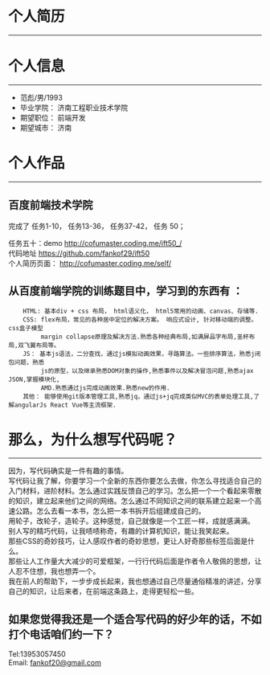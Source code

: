 # 个人简历
***
# 个人信息
***
  * 范彪/男/1993
  * 毕业学院： 济南工程职业技术学院
  * 期望职位： 前端开发
  * 期望城市： 济南
 
# 个人作品
***

## 百度前端技术学院
  
  完成了 任务1-10， 任务13-36， 任务37-42， 任务 50；
  
  任务五十：demo <http://cofumaster.coding.me/ift50_/>  
          代码地址 <https://github.com/fankof29/ift50>  
  个人简历页面： <http://cofumaster.coding.me/self/>
          
## 从百度前端学院的训练题目中，学习到的东西有 ：
        HTML: 基本div + css 布局， html语义化， html5常用的动画、canvas、存储等.
        CSS: flex布局，常见的各种居中定位的解决方案。 响应式设计, 针对移动端的调整。css盒子模型
             margin collapse原理及解决方法.熟悉各种经典布局,如满屏品字布局,圣杯布局,双飞翼布局等。
        JS： 基本js语法，二分查找，通过js模拟动画效果，寻路算法。一些排序算法，熟悉j闭包问题，熟悉
             js的原型，以及继承熟悉DOM对象的操作,熟悉事件以及解决冒泡问题,熟悉ajax JSON,掌握模块化,
             AMD.熟悉通过js完成动画效果.熟悉new的作用.
        其他： 能够使用git版本管理工具,熟悉jq，通过js+jq完成类似MVC的表单处理工具,了解angularJs React Vue等主流框架.
        
# 那么，为什么想写代码呢？
***

  因为，写代码确实是一件有趣的事情。  
  写代码让我了解，你要学习一个全新的东西你要怎么去做，你怎么寻找适合自己的入门材料，进阶材料。怎么通过实践反馈自己的学习。怎么把一个一个看起来零散的知识，建立起来他们之间的网络。怎么通过不同知识之间的联系建立起来一个高速公路。怎么去看一本书，怎么把一本书拆开后组建成自己的。  
  用轮子，改轮子，造轮子。这种感觉，自己就像是一个工匠一样，成就感满满。  
  别人写的精巧代码，让我啧啧称奇，有趣的计算机知识，能让我笑起来。  
  那些CSS的奇妙技巧，让人感叹作者的奇妙思想，更让人好奇那些标签后面是什么。  
  那些让人工作量大大减少的可爱框架，一行行代码后面是作者令人敬佩的思想，让人忍不住想，我也想弄一个。  
  我在前人的帮助下，一步步成长起来，我也想通过自己尽量通俗精准的讲述，分享自己的知识，让后来者，在前端这条路上，走得更轻松一些。  
## 如果您觉得我还是一个适合写代码的好少年的话，不如打个电话咱们约一下？
  Tel:13953057450  
  Email: fankof20@gmail.com
